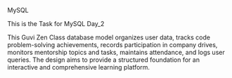 MySQL

This is the Task for MySQL Day_2

This Guvi Zen Class database model organizes user data, tracks code problem-solving achievements, records participation in company drives, monitors mentorship topics and tasks, maintains attendance, and logs user queries. The design aims to provide a structured foundation for an interactive and comprehensive learning platform.
